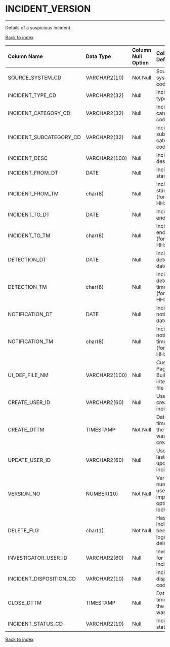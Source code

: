 # INCIDENT_VERSION

---

Details of a suspicious incident.

[Back to index](./index.md)

| Column Name             | Data Type     | Column Null Option   | Column Definition                                    |
|:------------------------|:--------------|:---------------------|:-----------------------------------------------------|
| SOURCE_SYSTEM_CD        | VARCHAR2(10)  | Not Null             | Source system code.                                  |
| INCIDENT_TYPE_CD        | VARCHAR2(32)  | Null                 | Incident type code.                                  |
| INCIDENT_CATEGORY_CD    | VARCHAR2(32)  | Null                 | Incident category code.                              |
| INCIDENT_SUBCATEGORY_CD | VARCHAR2(32)  | Null                 | Incident sub-category code.                          |
| INCIDENT_DESC           | VARCHAR2(100) | Null                 | Incident description.                                |
| INCIDENT_FROM_DT        | DATE          | Null                 | Incident start date.                                 |
| INCIDENT_FROM_TM        | char(8)       | Null                 | Incident start time (format = HH:MM:SS).             |
| INCIDENT_TO_DT          | DATE          | Null                 | Incident end date.                                   |
| INCIDENT_TO_TM          | char(8)       | Null                 | Incident end time (format = HH:MM:SS).               |
| DETECTION_DT            | DATE          | Null                 | Incident detection date.                             |
| DETECTION_TM            | char(8)       | Null                 | Incident detection time (format = HH:MM:SS).         |
| NOTIFICATION_DT         | DATE          | Null                 | Incident notification date.                          |
| NOTIFICATION_TM         | char(8)       | Null                 | Incident notification time (format = HH:MM:SS).      |
| UI_DEF_FILE_NM          | VARCHAR2(100) | Null                 | Custom Page Builder user interface file name.        |
| CREATE_USER_ID          | VARCHAR2(60)  | Null                 | User who created the incident.                       |
| CREATE_DTTM             | TIMESTAMP     | Not Null             | Date and time when the incident was created.         |
| UPDATE_USER_ID          | VARCHAR2(60)  | Null                 | User who last updated the incident.                  |
| VERSION_NO              | NUMBER(10)    | Not Null             | Version number used to implement optimistic locking. |
| DELETE_FLG              | char(1)       | Not Null             | Has the incident been logically deleted?             |
| INVESTIGATOR_USER_ID    | VARCHAR2(60)  | Null                 | Investigator for the incident.                       |
| INCIDENT_DISPOSITION_CD | VARCHAR2(10)  | Null                 | Incident disposition code.                           |
| CLOSE_DTTM              | TIMESTAMP     | Null                 | Date and time when the incident was closed.          |
| INCIDENT_STATUS_CD      | VARCHAR2(10)  | Null                 | Incident status code.                                |

[Back to index](./index.md)